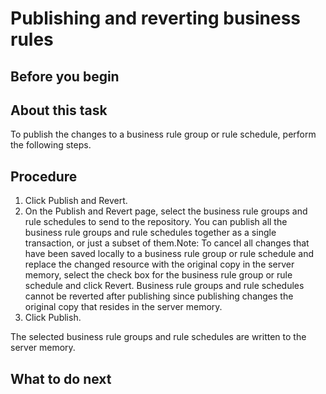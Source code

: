 <!-- image -->

# Publishing and reverting business rules

## Before you begin

## About this task

To publish the changes to a business rule group or rule schedule, perform the
following steps.

## Procedure

1. Click Publish and Revert.
2. On the Publish and Revert page, select the business rule groups and rule
schedules to send to the repository.
You can publish all the business rule groups and rule schedules together as a single
transaction, or just a subset of them.Note: To cancel all changes that have been saved locally to a
business rule group or rule schedule and replace the changed resource with the original copy in the
server memory, select the check box for the business rule group or rule schedule and click
Revert. Business rule groups and rule schedules cannot be reverted after
publishing since publishing changes the original copy that resides in the server
memory.
3. Click Publish.

The selected business rule groups and rule schedules are written to the server memory.

## What to do next